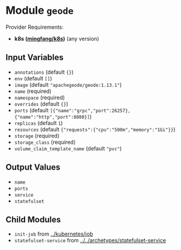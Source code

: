 
# Module `geode`

Provider Requirements:
* **k8s ([mingfang/k8s](https://registry.terraform.io/providers/mingfang/k8s/latest))** (any version)

## Input Variables
* `annotations` (default `{}`)
* `env` (default `[]`)
* `image` (default `"apachegeode/geode:1.13.1"`)
* `name` (required)
* `namespace` (required)
* `overrides` (default `{}`)
* `ports` (default `[{"name":"grpc","port":26257},{"name":"http","port":8080}]`)
* `replicas` (default `1`)
* `resources` (default `{"requests":{"cpu":"500m","memory":"1Gi"}}`)
* `storage` (required)
* `storage_class` (required)
* `volume_claim_template_name` (default `"pvc"`)

## Output Values
* `name`
* `ports`
* `service`
* `statefulset`

## Child Modules
* `init-job` from [../kubernetes/job](../kubernetes/job)
* `statefulset-service` from [../../archetypes/statefulset-service](../../archetypes/statefulset-service)

